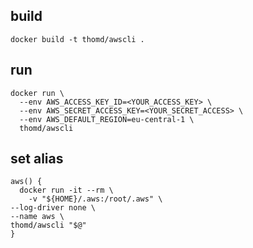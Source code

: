 ## build

    docker build -t thomd/awscli .

## run

    docker run \
      --env AWS_ACCESS_KEY_ID=<YOUR_ACCESS_KEY> \
      --env AWS_SECRET_ACCESS_KEY=<YOUR_SECRET_ACCESS> \
      --env AWS_DEFAULT_REGION=eu-central-1 \
      thomd/awscli

## set alias

    aws() {
      docker run -it --rm \
        -v "${HOME}/.aws:/root/.aws" \
	--log-driver none \
	--name aws \
	thomd/awscli "$@"
    }

